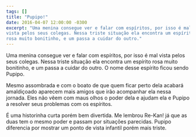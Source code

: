 ```yaml
---
tags: []
title: "Pupipo!"
date: 2016-04-07 12:00:00 -0300
excerpt: "Uma menina consegue ver e falar com espíritos, por isso é mal
vista pelos seus colegas. Nessa triste situação ela encontra um espírito
rosa muito bonitinho, e um passa a cuidar do outro."
---
```


Uma menina consegue ver e falar com espíritos, por isso é mal vista pelos
seus colegas. Nessa triste situação ela encontra um espírito rosa muito
bonitinho, e um passa a cuidar do outro. O nome desse espírito ficou sendo
Pupipo.

Mesmo assombrada e com o boato de que quem ficar perto dela acabará
amaldiçoado aparecem mais amigos que irão acompanhar ela nessa jornada.
Eles não vêem com maus olhos o poder dela e ajudam ela e Pupipo a resolver
seus problemas com os espíritos.

É uma historinha curta porém bem divertida. Me lembrou Re-Kan! já que as
duas tem o mesmo poder e passam por situações parecidas. Pupipo diferencia
por mostrar um ponto de vista infantil porém mais triste.